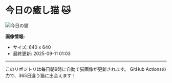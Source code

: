 # 今日の癒し猫 🐱

![今日の猫](https://cdn2.thecatapi.com/images/cr4.jpg)

**画像情報:**
- サイズ: 640 x 640
- 最終更新: 2025-09-11 01:03

---

このリポジトリは毎日朝9時に自動で猫画像が更新されます。
GitHub Actionsの力で、365日違う猫に出会えます！
